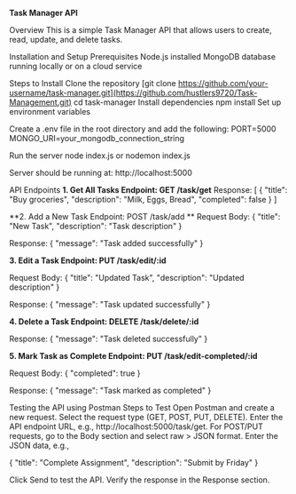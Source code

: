 **Task Manager API**

Overview
This is a simple Task Manager API that allows users to create, read, update, and delete tasks.

Installation and Setup
Prerequisites
Node.js installed
MongoDB database running locally or on a cloud service

Steps to Install
Clone the repository
[git clone https://github.com/your-username/task-manager.git](https://github.com/hustlers9720/Task-Management.git)
cd task-manager
Install dependencies
npm install
Set up environment variables

Create a .env file in the root directory and add the following:
PORT=5000
MONGO_URI=your_mongodb_connection_string

Run the server
node index.js
or  nodemon index.js

Server should be running at: http://localhost:5000

API Endpoints
**1. Get All Tasks
Endpoint: GET /task/get**
Response:
[
  {
    "title": "Buy groceries",
    "description": "Milk, Eggs, Bread",
    "completed": false
  }
]

**2. Add a New Task
Endpoint: POST /task/add
**
Request Body:
{
  "title": "New Task",
  "description": "Task description"
}

Response:
{
  "message": "Task added successfully"
}

**3. Edit a Task
Endpoint: PUT /task/edit/:id**

Request Body:
{
  "title": "Updated Task",
  "description": "Updated description"
}

Response:
{
  "message": "Task updated successfully"
}

**4. Delete a Task
Endpoint: DELETE /task/delete/:id**

Response:
{
  "message": "Task deleted successfully"
}

**5. Mark Task as Complete
Endpoint: PUT /task/edit-completed/:id**

Request Body:
{
  "completed": true
}

Response:
{
  "message": "Task marked as completed"
}

Testing the API using Postman
Steps to Test
Open Postman and create a new request.
Select the request type (GET, POST, PUT, DELETE).
Enter the API endpoint URL, e.g., http://localhost:5000/task/get.
For POST/PUT requests, go to the Body section and select raw > JSON format.
Enter the JSON data, e.g.,

{
  "title": "Complete Assignment",
  "description": "Submit by Friday"
}

Click Send to test the API.
Verify the response in the Response section.





